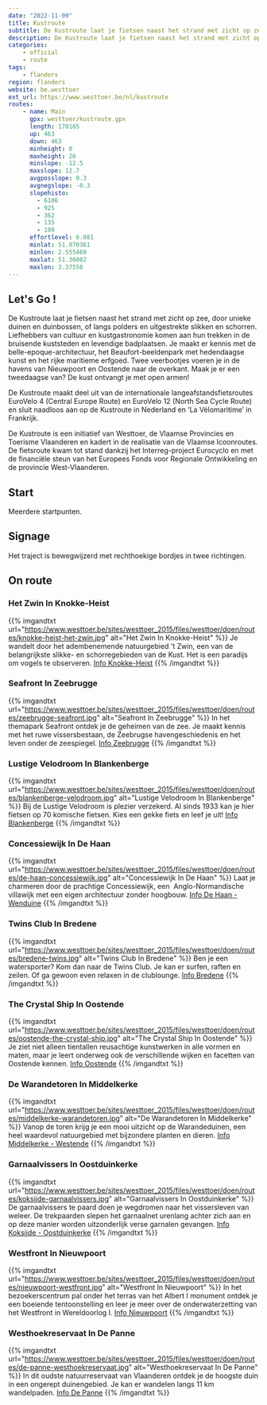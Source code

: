 ```yaml
---
date: "2022-11-09"
title: Kustroute
subtitle: De Kustroute laat je fietsen naast het strand met zicht op zee, door unieke duinen en duinbossen, of langs polders en uitgestrekte slikken en schorren
description: De Kustroute laat je fietsen naast het strand met zicht op zee, door unieke duinen en duinbossen, of langs polders en uitgestrekte slikken en schorren
categories:
    - official
    - route
tags:
    - flanders
region: flanders
website: be.westtoer
ext_url: https://www.westtoer.be/nl/kustroute
routes:
    - name: Main
      gpx: westtoer/kustroute.gpx
      length: 170165
      up: 463
      down: 463
      minheight: 0
      maxheight: 26
      minslope: -12.5
      maxslope: 12.7
      avgposslope: 0.3
      avgnegslope: -0.3
      slopehisto:
        - 6106
        - 925
        - 362
        - 135
        - 180
      effortlevel: 6.081
      minlat: 51.070361
      minlon: 2.555469
      maxlat: 51.36082
      maxlon: 3.37556
---
```


## Let's Go ! 

De Kustroute laat je fietsen naast het strand met zicht op zee, door unieke duinen en duinbossen, of langs polders en uitgestrekte slikken en schorren. Liefhebbers van cultuur en kustgastronomie komen aan hun trekken in de bruisende kuststeden en levendige badplaatsen. Je maakt er kennis met de belle-epoque-architectuur, het Beaufort-beeldenpark met hedendaagse kunst en het rijke maritieme erfgoed. Twee veerbootjes voeren je in de havens van Nieuwpoort en Oostende naar de overkant. Maak je er een tweedaagse van? De kust ontvangt je met open armen!

De Kustroute maakt deel uit van de internationale langeafstandsfietsroutes EuroVelo 4 (Central Europe Route) en EuroVelo 12 (North Sea Cycle Route) en sluit naadloos aan op de Kustroute in Nederland en ‘La Vélomaritime’ in Frankrijk.

De Kustroute is een initiatief van Westtoer, de Vlaamse Provincies en Toerisme Vlaanderen en kadert in de realisatie van de Vlaamse Icoonroutes. De fietsroute kwam tot stand dankzij het Interreg-project Eurocyclo en met de financiële steun van het Europees Fonds voor Regionale Ontwikkeling en de provincie West-Vlaanderen.

## Start

Meerdere startpunten.

## Signage

Het traject is bewegwijzerd met rechthoekige bordjes in twee richtingen.

## On route

### Het Zwin In Knokke-Heist

{{% imgandtxt url="https://www.westtoer.be/sites/westtoer_2015/files/westtoer/doen/routes/knokke-heist-het-zwin.jpg" alt="Het Zwin In Knokke-Heist" %}}
Je wandelt door het adembenemende natuurgebied ’t Zwin, een van de belangrijkste slikke- en schorregebieden van de Kust. Het is een paradijs om vogels te observeren.
[Info Knokke-Heist](https://www.dekust.be/nl/knokke-heist)
{{% /imgandtxt %}}

### Seafront In Zeebrugge

{{% imgandtxt url="https://www.westtoer.be/sites/westtoer_2015/files/westtoer/doen/routes/zeebrugge-seafront.jpg" alt="Seafront In Zeebrugge" %}}
In het themapark Seafront ontdek je de geheimen van de zee. Je maakt kennis met het ruwe vissersbestaan, de Zeebrugse havengeschiedenis en het leven onder de zeespiegel.
[Info Zeebrugge](https://www.dekust.be/nl/zeebrugge)
{{% /imgandtxt %}}

### Lustige Velodroom In Blankenberge

{{% imgandtxt url="https://www.westtoer.be/sites/westtoer_2015/files/westtoer/doen/routes/blankenberge-velodroom.jpg" alt="Lustige Velodroom In Blankenberge" %}}
Bij de Lustige Velodroom is plezier verzekerd. Al sinds 1933 kan je hier fietsen op 70 komische fietsen. Kies een gekke fiets en leef je uit!
[Info Blankenberge](https://www.dekust.be/nl/blankenberge)
{{% /imgandtxt %}}

### Concessiewijk In De Haan

{{% imgandtxt url="https://www.westtoer.be/sites/westtoer_2015/files/westtoer/doen/routes/de-haan-concessiewijk.jpg" alt="Concessiewijk In De Haan" %}}
Laat je charmeren door de prachtige Concessiewijk, een  Anglo-Normandische villawijk met een eigen architectuur zonder hoogbouw.
[Info De Haan - Wenduine](https://www.dekust.be/nl/de-haan-wenduine)
{{% /imgandtxt %}}

### Twins Club In Bredene

{{% imgandtxt url="https://www.westtoer.be/sites/westtoer_2015/files/westtoer/doen/routes/bredene-twins.jpg" alt="Twins Club In Bredene" %}}
Ben je een watersporter? Kom dan naar de Twins Club. Je kan er surfen, raften en zeilen. Of ga gewoon even relaxen in de clublounge.
[Info Bredene](https://www.dekust.be/nl/bredene)
{{% /imgandtxt %}}

### The Crystal Ship In Oostende

{{% imgandtxt url="https://www.westtoer.be/sites/westtoer_2015/files/westtoer/doen/routes/oostende-the-crystal-ship.jpg" alt="The Crystal Ship In Oostende" %}}
Je ziet niet alleen tientallen reusachtige kunstwerken in alle vormen en maten, maar je leert onderweg ook de verschillende wijken en facetten van Oostende kennen.
[Info Oostende](https://www.dekust.be/nl/oostende)
{{% /imgandtxt %}}

### De Warandetoren In Middelkerke

{{% imgandtxt url="https://www.westtoer.be/sites/westtoer_2015/files/westtoer/doen/routes/middelkerke-warandetoren.jpg" alt="De Warandetoren In Middelkerke" %}}
Vanop de toren krijg je een mooi uitzicht op de Warandeduinen, een heel waardevol natuurgebied met bijzondere planten en dieren.
[Info Middelkerke - Westende](https://www.dekust.be/nl/middelkerke-westende)
{{% /imgandtxt %}}

### Garnaalvissers In Oostduinkerke

{{% imgandtxt url="https://www.westtoer.be/sites/westtoer_2015/files/westtoer/doen/routes/koksijde-garnaalvissers.jpg" alt="Garnaalvissers In Oostduinkerke" %}}
De garnaalvissers te paard doen je wegdromen naar het vissersleven van weleer. De trekpaarden slepen het garnaalnet urenlang achter zich aan en op deze manier worden uitzonderlijk verse garnalen gevangen.
[Info Koksijde - Oostduinkerke](https://www.dekust.be/nl/koksijde-oostduinkerke)
{{% /imgandtxt %}}

### Westfront In Nieuwpoort

{{% imgandtxt url="https://www.westtoer.be/sites/westtoer_2015/files/westtoer/doen/routes/nieuwpoort-westfront.jpg" alt="Westfront In Nieuwpoort" %}}
In het bezoekerscentrum pal onder het terras van het Albert I monument ontdek je een boeiende tentoonstelling en leer je meer over de onderwaterzetting van het Westfront in Wereldoorlog I.
[Info Nieuwpoort](https://www.dekust.be/nl/nieuwpoort)
{{% /imgandtxt %}}

### Westhoekreservaat In De Panne

{{% imgandtxt url="https://www.westtoer.be/sites/westtoer_2015/files/westtoer/doen/routes/de-panne-westhoekreservaat.jpg" alt="Westhoekreservaat In De Panne" %}}
In dit oudste natuurreservaat van Vlaanderen ontdek je de hoogste duin in een ongerept duinengebied. Je kan er wandelen langs 11 km wandelpaden.
[Info De Panne](https://www.dekust.be/nl/de-panne)
{{% /imgandtxt %}}


